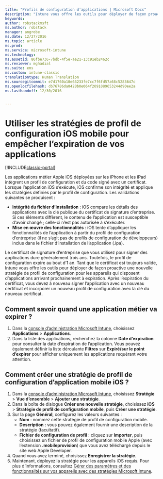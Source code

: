 ```yaml
---
title: "Profils de configuration d’applications | Microsoft Docs"
description: "Intune vous offre les outils pour déployer de façon proactive une nouvelle stratégie de profil de configuration pour les appareils qui disposent d’applications arrivant prochainement à expiration."
keywords: 
author: robstackmsft
ms.author: robstack
manager: angrobe
ms.date: 12/27/2016
ms.topic: article
ms.prod: 
ms.service: microsoft-intune
ms.technology: 
ms.assetid: 86fbe736-7bdb-4f5e-ae21-13c91eb2462c
ms.reviewer: mghadial
ms.suite: ems
ms.custom: intune-classic
translationtype: Human Translation
ms.sourcegitcommit: e7d1760a10e63233fe7cc7f6fd57a68c5283647c
ms.openlocfilehash: db76786da0428b0e064f2091089653244d90ee2a
ms.lasthandoff: 12/30/2016


---
```


# <a name="use-ios-mobile-provisioning-profile-policies-to-prevent-your-apps-from-expiring"></a>Utiliser les stratégies de profil de configuration iOS mobile pour empêcher l’expiration de vos applications

[!INCLUDE[classic-portal](../includes/classic-portal.md)]

Les applications métier Apple iOS déployées sur les iPhone et les iPad intègrent un profil de configuration et du code signé avec un certificat. Lorsque l’application iOS s’exécute, iOS confirme son intégrité et applique les stratégies définies par le profil de configuration. Les validations suivantes se produisent :

- **Intégrité du fichier d’installation** : iOS compare les détails des applications avec la clé publique du certificat de signature d’entreprise. Si ces éléments diffèrent, le contenu de l’application est susceptible d’avoir changé ; celle-ci n’est pas autorisée à s’exécuter.
- **Mise en œuvre des fonctionnalités** : iOS tente d’appliquer les fonctionnalités de l’application à partir du profil de configuration d’entreprise (il ne s’agit pas de profils de configuration de développeurs) inclus dans le fichier d’installation de l’application (.ipa).


Le certificat de signature d’entreprise que vous utilisez pour signer des applications dure généralement trois ans. Toutefois, le profil de configuration expire au bout d’1 an. Tant que le certificat est toujours valide, Intune vous offre les outils pour déployer de façon proactive une nouvelle stratégie de profil de configuration pour les appareils qui disposent d’applications arrivant prochainement à expiration.
Après l’expiration du certificat, vous devez à nouveau signer l’application avec un nouveau certificat et incorporer un nouveau profil de configuration avec la clé du nouveau certificat.



## <a name="how-to-find-out-when-a-line-of-business-app-will-expire"></a>Comment savoir quand une application métier va expirer ?

1. Dans la [console d’administration Microsoft Intune](https://manage.microsoft.com), choisissez **Applications** > **Applications**.
2. Dans la liste des applications, recherchez la colonne **Date d’expiration** pour consulter la date d’expiration de l’application. Vous pouvez également définir la liste déroulante **Filtres** sur **Expiré/sur le point d’expirer** pour afficher uniquement les applications requérant votre attention.

## <a name="how-to-create-an-ios-mobile-provisioning-profile-policy"></a>Comment créer une stratégie de profil de configuration d’application mobile iOS ?


1. Dans la [console d’administration Microsoft Intune](https://manage.microsoft.com), choisissez **Stratégie** > **Vue d’ensemble** > **Ajouter une stratégie**.
2. Dans la boîte de dialogue **Créer une nouvelle stratégie**, choisissez **iOS** > **Stratégie de profil de configuration mobile**, puis **Créer une stratégie**.
3. Sur la page **Général**, configurez les valeurs suivantes :
    - **Nom** : nommez cette stratégie de profil de configuration mobile.
    - **Description** : vous pouvez également fournir une description de la stratégie (facultatif).
    - **Fichier de configuration de profil** : cliquez sur **Importer**, puis choisissez un fichier de profil de configuration mobile Apple (avec l’extension **.mobileprovision**) que vous avez téléchargé depuis le site web Apple Developer.
4. Quand vous avez terminé, choisissez **Enregistrer la stratégie**.
5. Maintenant, déployez la stratégie pour les appareils iOS requis. Pour plus d’informations, consultez [Gérer des paramètres et des fonctionnalités sur vos appareils avec des stratégies Microsoft Intune](manage-settings-and-features-on-your-devices-with-microsoft-intune-policies.md).

